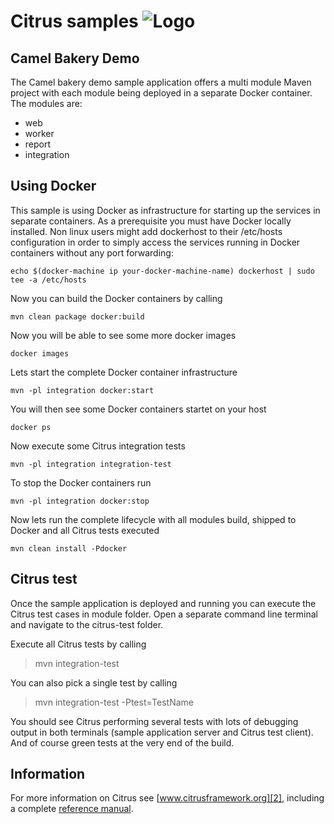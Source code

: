 Citrus samples ![Logo][1]
==============

Camel Bakery Demo
---------

The Camel bakery demo sample application offers a multi module Maven project with each module being deployed in a separate
Docker container. The modules are:

* web
* worker
* report
* integration

Using Docker
---------

This sample is using Docker as infrastructure for starting up the services in separate containers. As a prerequisite you must
have Docker locally installed. Non linux users might add dockerhost to their /etc/hosts configuration in order to simply access the
services running in Docker containers without any port forwarding:

```
echo $(docker-machine ip your-docker-machine-name) dockerhost | sudo tee -a /etc/hosts
```

Now you can build the Docker containers by calling

```
mvn clean package docker:build
```

Now you will be able to see some more docker images

```
docker images
```

Lets start the complete Docker container infrastructure

```
mvn -pl integration docker:start
```

You will then see some Docker containers startet on your host

```
docker ps
```

Now execute some Citrus integration tests

```
mvn -pl integration integration-test
```

To stop the Docker containers run

```
mvn -pl integration docker:stop
```

Now lets run the complete lifecycle with all modules build, shipped to Docker and all Citrus tests executed

```
mvn clean install -Pdocker
```

Citrus test
---------

Once the sample application is deployed and running you can execute the Citrus test cases in module folder.
Open a separate command line terminal and navigate to the citrus-test folder.

Execute all Citrus tests by calling

> mvn integration-test

You can also pick a single test by calling

> mvn integration-test -Ptest=TestName

You should see Citrus performing several tests with lots of debugging output in both terminals (sample application server
and Citrus test client). And of course green tests at the very end of the build.

Information
---------

For more information on Citrus see [www.citrusframework.org][2], including
a complete [reference manual][3].

 [1]: http://www.citrusframework.org/images/brand_logo.png "Citrus"
 [2]: http://www.citrusframework.org
 [3]: http://www.citrusframework.org/reference/html/